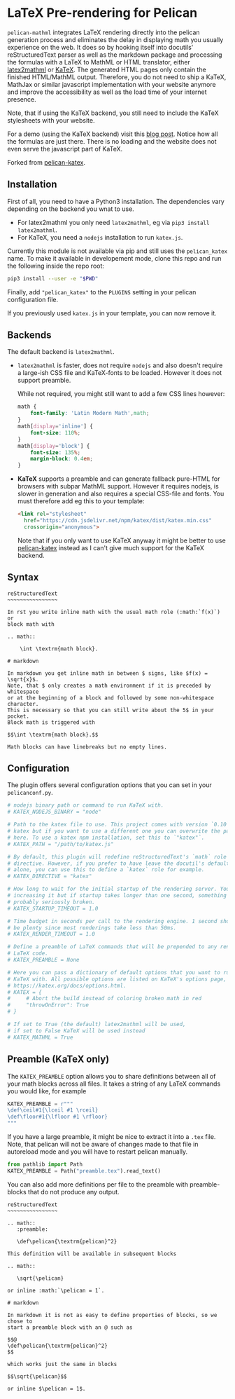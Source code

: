 # LaTeX Pre-rendering for Pelican

`pelican-mathml` integrates LaTeX rendering directly into the pelican generation
process and eliminates the delay in displaying math you usually experience on
the web. It does so by hooking itself into docutils' reStructuredText parser as
well as the markdown package and processing the formulas with a LaTeX to MathML
or HTML translator, either
[latex2mathml](https://github.com/roniemartinez/latex2mathml) or
[KaTeX](https://github.com/KaTeX/KaTeX).
The generated HTML pages only contain the finished HTML/MathML output.
Therefore, you do not need to ship a KaTeX, MathJax or similar
javascript implementation with your website anymore and improve the
accessibility as well as the load time of your internet presence.

Note, that if using the KaTeX backend, you still need to include the KaTeX
stylesheets with your website.

For a demo (using the KaTeX backend) visit this [blog
post](https://martenlienen.com/blog/sampling-k-partite-graph-edges/). Notice how all
the formulas are just there. There is no loading and the website does not even
serve the javascript part of KaTeX.

Forked from [pelican-katex](https://github.com/martenlienen/pelican-katex).

## Installation

First of all, you need to have a Python3 installation.
The dependencies vary depending on the backend you wnat to use.
 - For latex2mathml you only need `latex2mathml`, eg via
   `pip3 install latex2mathml`.
 - For KaTeX, you need a `nodejs` installation to run `katex.js`.

Currently this module is not available via pip and
still uses the `pelican_katex` name.
To make it available in developement mode, clone this repo and run the
following inside the repo root:
```sh
pip3 install --user -e "$PWD"
```
Finally, add `"pelican_katex"` to the `PLUGINS` setting
in your pelican configuration file.

If you previously used `katex.js` in your template,
you can now remove it.

## Backends

The default backend is `latex2mathml`.

 - `latex2mathml` is faster, does not require `nodejs`
    and also doesn't require a large-ish CSS file and KaTeX-fonts
    to be loaded.
    However it does not support preamble.

    While not required, you might still want to add a few CSS lines however:
    ```css
    math {
        font-family: 'Latin Modern Math',math;
    }
    math[display='inline'] {
        font-size: 110%;
    }
    math[display='block'] {
        font-size: 135%;
        margin-block: 0.4em;
    }
    ```

 - **KaTeX** supports a preamble and can generate fallback pure-HTML
    for browsers with subpar MathML support.
    However it requires nodejs, is slower in generation and also requires a
    special CSS-file and fonts. You must therefore add eg this to your template:
    ```html
    <link rel="stylesheet"
      href="https://cdn.jsdelivr.net/npm/katex/dist/katex.min.css"
      crossorigin="anonymous">
    ```

    Note that if you only want to use KaTeX anyway it might be better to use
    [pelican-katex](https://github.com/martenlienen/pelican-katex) instead
    as I can't give much support for the KaTeX backend.

## Syntax

```
reStructuredText
~~~~~~~~~~~~~~~~

In rst you write inline math with the usual math role (:math:`f(x)`) or
block math with

.. math::

    \int \textrm{math block}.

# markdown

In markdown you get inline math in between $ signs, like $f(x) = \sqrt{x}$.
Note, that $ only creates a math environment if it is preceded by whitespace
or at the beginning of a block and followed by some non-whitespace character.
This is necessary so that you can still write about the 5$ in your pocket.
Block math is triggered with

$$\int \textrm{math block}.$$

Math blocks can have linebreaks but no empty lines.
```

## Configuration

The plugin offers several configuration options that you can set in your
`pelicanconf.py`.

```python
# nodejs binary path or command to run KaTeX with.
# KATEX_NODEJS_BINARY = "node"

# Path to the katex file to use. This project comes with version `0.10` of
# katex but if you want to use a different one you can overwrite the path
# here. To use a katex npm installation, set this to `"katex"`.
# KATEX_PATH = "/path/to/katex.js"

# By default, this plugin will redefine reStructuredText's `math` role and
# directive. However, if you prefer to have leave the docutil's defaults
# alone, you can use this to define a `katex` role for example.
# KATEX_DIRECTIVE = "katex"

# How long to wait for the initial startup of the rendering server. You can
# increasing it but if startup takes longer than one second, something is
# probably seriously broken.
# KATEX_STARTUP_TIMEOUT = 1.0

# Time budget in seconds per call to the rendering engine. 1 second should
# be plenty since most renderings take less than 50ms.
# KATEX_RENDER_TIMEOUT = 1.0

# Define a preamble of LaTeX commands that will be prepended to any rendered
# LaTeX code.
# KATEX_PREAMBLE = None

# Here you can pass a dictionary of default options that you want to run
# KaTeX with. All possible options are listed on KaTeX's options page,
# https://katex.org/docs/options.html.
# KATEX = {
#     # Abort the build instead of coloring broken math in red
#     "throwOnError": True
# }

# If set to True (the default) latex2mathml will be used,
# if set to False KaTeX will be used instead
# KATEX_MATHML = True
```

## Preamble (KaTeX only)

The `KATEX_PREAMBLE` option allows you to share definitions between all of your
math blocks across all files. It takes a string of any LaTeX commands you would
like, for example

```python
KATEX_PREAMBLE = r"""
\def\ceil#1{\lceil #1 \rceil}
\def\floor#1{\lfloor #1 \rfloor}
"""
```

If you have a large preamble, it might be nice to extract it into a `.tex` file.
Note, that pelican will not be aware of changes made to that file in autoreload
mode and you will have to restart pelican manually.

```python
from pathlib import Path
KATEX_PREAMBLE = Path("preamble.tex").read_text()
```

You can also add more definitions per file to the preamble with preamble-blocks
that do not produce any output.

```
reStructuredText
~~~~~~~~~~~~~~~~

.. math::
   :preamble:

   \def\pelican{\textrm{pelican}^2}

This definition will be available in subsequent blocks

.. math::

   \sqrt{\pelican}

or inline :math:`\pelican = 1`.

# markdown

In markdown it is not as easy to define properties of blocks, so we chose to
start a preamble block with an @ such as

$$@
\def\pelican{\textrm{pelican}^2}
$$

which works just the same in blocks

$$\sqrt{\pelican}$$

or inline $\pelican = 1$.
```
